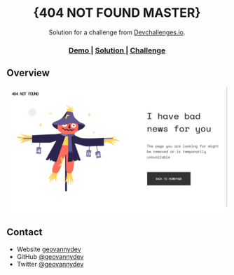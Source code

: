 <!-- Please update value in the {}  -->

<h1 align="center">{404 NOT FOUND MASTER}</h1>

<div align="center">
   Solution for a challenge from  <a href="http://devchallenges.io" target="_blank">Devchallenges.io</a>.
</div>

<div align="center">
  <h3>
    <a href="https://gd-404notfoundmaster.netlify.app/">
      Demo
    </a>
    <span> | </span>
    <a href="https://github.com/geovannydev/404-NOT-FOUND-MASTER">
      Solution
    </a>
    <span> | </span>
    <a href="https://devchallenges.io/challenges/wBunSb7FPrIepJZAg0sY">
      Challenge
    </a>
  </h3>
</div>

<!-- OVERVIEW -->

## Overview

![screenshot](captura.png)

## Contact

- Website [geovannydev](https://geovannydev.me)
- GitHub [@geovannydev](https://github.com/geovannydev)
- Twitter [@geovannydev](https://twitter.com/geovannydev)
